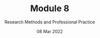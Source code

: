 ---
title: Module 8
subtitle: Research Methods and Professional Practice
layout: default
modal-id: 8
date: 08 Mar 2022
img: module-8.jpg
thumbnail: module-8.jpg
alt: image-alt
project-date: 12 Jan 2023
tutor: Dr Stelios Sotiriadis
unit: 12
description: Research Methods and Professional Practice
---